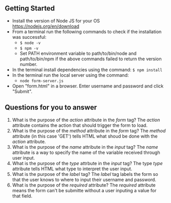 ## Getting Started

- Install the version of Node JS for your OS https://nodejs.org/en/download
- From a terminal run the following commands to check if the installation was successful:
  - `$ node -v`
  - `$ npm -v`
  - Set PATH environment variable to path/to/bin/node and path/to/bin/npm if the above commands failed to return the version number.
- In the terminal install dependencies using the command:
    `$ npm install`
- In the terminal run the local server using the command:
  - `node form-server.js`
- Open "form.html" in a browser. Enter username and password and click "Submit".

## Questions for you to answer
1. What is the purpose of the _action_ attribute in the _form_ tag?
  The _action_ attribute contains the action that should trigger the form to load.
2. What is the purpose of the _method_ attribute in the _form_ tag?
  The _method_ attribute (in this case 'GET') tells HTML what shoud be done with the _action_ attribute.
3. What is the purpose of the _name_ attribute in the _input_ tag?
  The _name_ attribute is a way to specify the name of the variable received through user input.
4. What is the purpose of the _type_ attrbute in the _input_ tag?
  The type _type_ attribute tells HTML what type to interpret the user input.
5. What is the purpose of the _label_ tag?
  The _label_ tag labels the form so that the user knows to where to input their username and password.
6. What is the purpose of the _required_ attribute?
  The _required_ attribute means the form can't be submitte without a user inputing a value for that field. 

